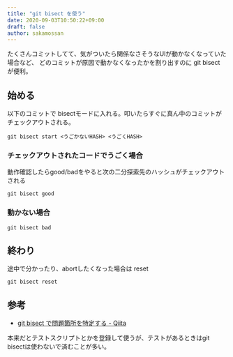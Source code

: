 ```yaml
---
title: "git bisect を使う"
date: 2020-09-03T10:50:22+09:00
draft: false
author: sakamossan
---
```


たくさんコミットしてて、気がついたら関係なさそうなUIが動かなくなっていた場合など、
どのコミットが原因で動かなくなったかを割り出すのに git bisect が便利。

## 始める

以下のコミットで bisectモードに入れる。叩いたらすぐに真ん中のコミットがチェックアウトされる。

```
git bisect start <うごかないHASH> <うごくHASH>
```

### チェックアウトされたコードでうごく場合

動作確認したらgood/badをやると次の二分探索先のハッシュがチェックアウトされる

```
git bisect good
```

### 動かない場合

```
git bisect bad
```

## 終わり

途中で分かったり、abortしたくなった場合は reset 

```
git bisect reset
```


## 参考

- [git bisect で問題箇所を特定する - Qiita](https://qiita.com/usamik26/items/cce867b3b139ea5568a6)

本来だとテストスクリプトとかを登録して使うが、テストがあるときはgit bisectは使わないで済むことが多い。
